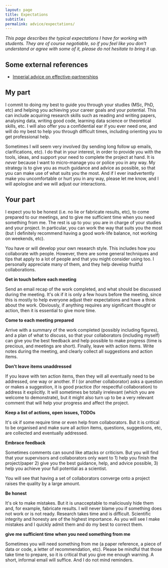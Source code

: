 ```yaml
---
layout: page
title: Expectations
subtitle:
permalink: advice/expectations/
---
```


_This page describes the typical expectations I have for working with students. They are of course negotiable, so if you feel like you don't understand or agree with some of it, please do not hesitate to bring it up._

## Some external references

- [Imperial advice on effective-partnerships](https://www.imperial.ac.uk/study/pg/graduate-school/staff/supervisors-guidebook/effective-partnerships/)

## My part

I commit to doing my best to guide you through your studies (MSc, PhD, etc) and helping you achieving your career goals and your potential. This can include acquiring research skills such as reading and writing papers, analysing data, writing good code, learning data science or theoretical skills, etc. I will also offer you a confidential ear if you ever need one, and will do my best to help you through difficult times, including orienting you to get professional help.

Sometimes I will seem very involved (by sending long follow up emails, clarifications, etc). I do that in your interest, in order to provide you with the tools, ideas, and support your need to complete the project at hand. It is _never_ because I want to micro-manage you or police you in any way. My strategy is to give you as much guidance and advice as possible, so that you can make use of what suits you the most. And if I ever inadvertently make you uncomfortable or hurt you in any way, please let me know, and I will apologise and we will adjust our interactions.

## Your part

I expect you to be honest (i.e. no lie or fabricate results, etc), to come prepared to our meetings, and to give me sufficient time when you need something from me. The rest is up to you: you are in charge of your studies and your project. In particular, you can work the way that suits you the most (but I definitely recommend having a good work-life balance, not working on weekends, etc).

You have or will develop your own research style. This includes how you collaborate with people. However, there are some general techniques and tips that apply to a lot of people and that you might consider using too. I personally appreciate many of them, and they help develop fruitful collaborations.

**Get in touch before each meeting**

Send an email recap of the work completed, and what should be discussed during the meeting. It's ok if it is only a few hours before the meeting, since this is mostly to help everyone adjust their expectations and have a think about the work. Obviously, if anything requires any significant thought or action, then it is essential to give more time.

**Come to each meeting prepared**

Arrive with a summary of the work completed (possibly including figures), and a plan of what to discuss, so that your collaborators (including myself) can give you the best feedback and help possible to make progress (time is precious, and meetings are short). Finally, leave with action items. Write notes during the meeting, and clearly collect all suggestions and action items.

**Don't leave items unaddressed**

If you leave with ten action items, then they will all eventually need to be addressed, one way or another. If I (or another collaborator) asks a question or makes a suggestion, it is good practice (for respectful collaboration) to address it explicitly. It will sometimes be totally irrelevant (which you are welcome to demonstrate), but it might also turn up to be a very relevant comment that will help your progress and affect the project.

**Keep a list of actions, open issues, TODOs**

It's ok if some require time or even help from collaborators. But it is critical to be organised and make sure all action items, questions, suggestions, etc, are collected and eventually addressed.

**Embrace feedback**

Sometimes comments can sound like attacks or criticism. But you will find that your supervisors and collaborators only want to 1) help you finish the project/paper 2) give you the best guidance, help, and advice possible, 3) help you achieve your full potential as a scientist.

You will see that having a set of collaborators converge onto a project raises the quality by a large amount.

**Be honest**

It's ok to make mistakes. But it is unacceptable to maliciously hide them and, for example, fabricate results. I will never blame you if something does not work or is not ready. Research takes time and is difficult. Scientific integrity and honesty are of the highest importance. As you will see I make mistakes and I quickly admit them and do my best to correct them.

**give me sufficient time when you need something from me**

Sometimes you will need something from me (a paper reference, a piece of data or code, a letter of recommendation, etc). Please be mindful that those take time to prepare, so it is critical that you give me enough warning. A short, informal email will suffice. And I do not mind reminders.
